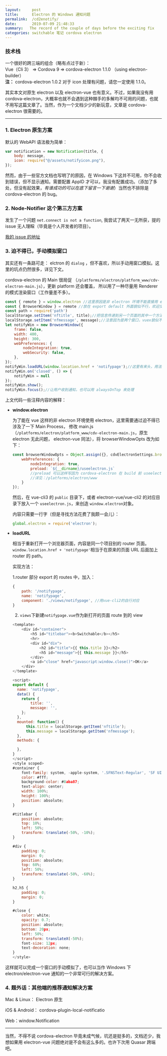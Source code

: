 ```yaml
---
layout:     post
title:      Electron 的 Windows 通知问题
permalink:  /cd2enotify/
date:       2019-07-09 21:48:33
summary:   The record of the couple of days before the exciting fix
categories: switchable 笔记 cordova electron
---
```

### 技术栈
一个很好的跨三端的组合（略有点过于新）：
<br>Vue（Cli 3） => Cordova 9 => cordova-electron 1.1.0 （using electron-builder）
<br> **注：** cordova-electron 1.0.2 对于 icon 处理有问题，请您一定使用 1.1.0。

其实本文对原生 electron 以及 electron-vue 也有意义。不过，如果我没有用 cordova-electron，大概率也就不会遇到这种棘手的多解均不可用的问题，也就不用写这篇文章了。当然，作为一个文档少少的新玩意，文章是 cordova-electron 很需要的。

******
### 1. Electron 原生方案
默认的 WebAPI 语法极为简单：

``` javascript
var notification = new Notification(title, {
	body: message,
	icon: require("@/assets/notifyicon.png"),
});
```
然而，由于一些官方文档也写明了的原因，在 Windows 下这并不可用，你不会收到错误，但不显示通知。需要配置 AppID 才可以，我没有配置成功。（添加了多处，但没有起效果，*有谁成功的可以在底下留言一下谢谢*）当然也不排除是 cordova-electron 的 bug。

### 2. Node-Notifier 这个第三方方案

发生了一个问题 `net.connect is not a function`, 我尝试了两天一无所获，提的 issue 无人理睬（毕竟是个人开发者的项目）。

 [我的 issue 的地址](https://github.com/mikaelbr/node-notifier/issues/280)
 
### 3. 迫不得已，手动模拟窗口

其实还有一条路可走： elctron 的 `dialog` ，但不喜欢，所以手动用窗口模拟。这里的坑点仍然很多，详见下文。

cordova-electron 的 Main 很局促 （`/platforms/electron/platform_www/cdv-electron-main.js`），更新 platform 还会覆盖， 所以用了一种尽量用 Renderer 的模式渲染窗口（工作量差不多）。

``` javascript	
const { remote } = window.electron //这里原因是非 electron 环境不能直接用 electron， 用法见下文
const { BrowserWindow } = remote //放在 export default 外面貌似不行，欢迎交流
const path = require('path')
localStorage.setItem('nftitle', title);//把信息传递到另一个页面的其中一个方法
localStorage.setItem('nfmessage', message);//注意因为是两个窗口，vuex貌似不可以用
let notifyWin = new BrowserWindow({
    frame: false,
    width: 400,
    height: 300,
    webPreferences: {
        nodeIntegration: true,
        webSecurity: false,
    },
});
notifyWin.loadURL(window.location.href + 'notifypage');//这里有来头，用法见下文
notifyWin.on('closed', () => {
    notifyWin = null
});
notifyWin.show();
notifyWin.focus();//让用户收到通知，也可以用 alwaysOnTop 来处理
```

上文代码一些注释内容的解释：
	
- **window.electron**

	为了能在 vue 这样的非 electron 环境使用 electron，这里需要通过迫不得已涉及了一下 Main Process， 修改 main.js （`/platforms/electron/platform_www/cdv-electron-main.js`，原生 electron 无此问题， electron-vue 同法），将 browserWindowOpts 改为如下：
	
	``` javascript
	const browserWindowOpts = Object.assign({}, cdvElectronSettings.browserWindow, { icon: appIcon }, {
		webPreferences: {
			nodeIntegration: true,
			preload: `${__dirname}/useelectron.js` 
			//preload 可以这样写因为 cordova-electron 在 build 前 useelectron 和 main 同目录，electron-vue的情况下照着改一改
			//详见：/platforms/electron/www
		}
	});
	```
	然后，在 vue-cli3 的 `public` 目录下，或者 electron-vue/vue-cli2 的对应目录下放入一个 `useelectron.js`，来创造 `window.electron`对象。
	
	内容只需要一行字（但是寻找方法花费了我颇一会儿）：
	
	``` javascript
	global.electron = require('electron');
	```


- **loadURL**

	相当于重新打开一个浏览器页面，内容是同一个项目别的 router 页面。`window.location.href + 'notifypage'`相当于在原来的页面 URL 后面加上 router 的 path。
	
	实现方法：
	
	1.router 部分
	export 的 routes 中，加入：
	
	``` javascript
	{
		path: '/notifypage',
		name: 'notifypage',
		component: './views/notifypage', //用vue-cli2的自行对应
	}
	```
	2. `views`下新建`notifypage.vue`作为新打开的页面 route 到的 view
	
	``` javascript
	<template>
	    <div id="container">
	        <h5 id="titlebar"><b>Switchable</b></h5>
	        <hr>
	        <div id="div">
	            <h2 id="title">{{ this.title }}</h2>
	            <h5 id="message">{{ this.message }}</h5>
	        </div>
	        <a id="close" href="javascript:window.close()">OK</a>
	    </div>
	</template>
	
	<script>
	export default {
	  name: 'notifypage',
	  data() {
	    return {
	        title: '',
	        message: '',
	    };
	  },
	  mounted: function() {
	      this.title = localStorage.getItem('nftitle');
	      this.message = localStorage.getItem('nfmessage');
	  },
	  methods: {
	
	  },
	}
	</script>
	<style scoped>
	#container {
	    font-family: system, -apple-system, '.SFNSText-Regular', 'SF UI Text', 'Lucida Grande', 'Segoe UI', Ubuntu, Cantarell, sans-serif;
	    color: #fff;
	    background-color: #8aba87;
	    text-align: center;
	    width: 100%;
	    height: 100%;
	    position: absolute;
	}
	
	#titlebar {
	    position: absolute;
	    top: 10%;
	    left: 50%;
	    transform: translate(-50%, -10%);
	}
	
	#div {
	    padding: 0;
	    margin: 0;
	    position: absolute;
	    top: 60%;
	    left: 50%;
	    transform: translate(-50%, -60%);
	}
	
	h2,h5 {
	    padding: 0;
	    margin: 0; 
	}
	
	#close {
	    color: white;
	    opacity: 0.7;
	    position: absolute;
	    bottom: 20px;
	    left: 50%;
	    transform: translateX(-50%);
	    font-size: 12px;
	    text-decoration: none;
	}
	</style>
	```

这样就可以完成一个窗口的手动模拟了，也可以当作 Windows 下 electron/electron-vue 通知的一个非常可行的解决方案。

### 4. 题外话：其他端的推荐通知解决方案
Mac & Linux： Electron 原生

iOS & Android： cordova-plugin-local-notificatio

Web：window.Notification

******

当然，不得不说 cordova-electron 毕竟未成气候，坑还是挺多的，文档还少，我想如果用 electron-vue 问题绝对是不会有这么多的。也许下次用 Quasar 跨端吧。